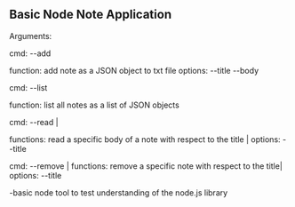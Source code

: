 Basic Node Note Application
--------------------------------
Arguments:

cmd: --add

function: add note as a JSON object to txt file
options:
--title
--body

cmd: --list

function: list all notes as a list of JSON objects

cmd: --read |

functions: read a specific body of a note with respect to the title |
options:
--title

cmd: --remove |
functions: remove a specific note with respect to the title|
options:
--title


-basic node tool to test understanding of the node.js library
